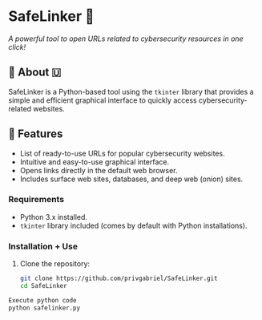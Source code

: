 # SafeLinker 🔗  
*A powerful tool to open URLs related to cybersecurity resources in one click!*

## 📜 About 🇺
SafeLinker is a Python-based tool using the `tkinter` library that provides a simple and efficient graphical interface to quickly access cybersecurity-related websites. 

## 🚀 Features
- List of ready-to-use URLs for popular cybersecurity websites.  
- Intuitive and easy-to-use graphical interface.  
- Opens links directly in the default web browser.  
- Includes surface web sites, databases, and deep web (onion) sites.  

### Requirements 
- Python 3.x installed.  
- `tkinter` library included (comes by default with Python installations).  

### Installation + Use

1. Clone the repository:  
   ```bash
   git clone https://github.com/privgabriel/SafeLinker.git
   cd SafeLinker

 ```bash
 Execute python code
 python safelinker.py